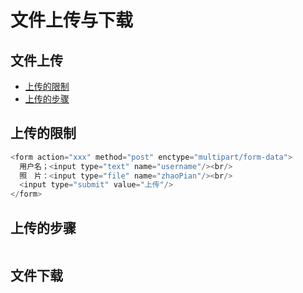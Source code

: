 # 文件上传与下载
## 文件上传
  - [上传的限制](#上传的限制)
  - [上传的步骤](#上传的步骤)


## 上传的限制
```java
<form action="xxx" method="post" enctype="multipart/form-data">
  用户名；<input type="text" name="username"/><br/>
  照　片：<input type="file" name="zhaoPian"/><br/>
  <input type="submit" value="上传"/>
</form>
```

## 上传的步骤
```java

```



## 文件下载
